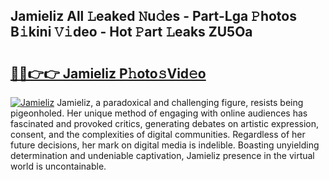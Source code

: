 ## Jamieliz All 𝙻eaked 𝙽u𝚍es - Part-Lga 𝙿hotos B𝚒kini 𝚅𝚒deo - Hot 𝙿art 𝙻eaks ZU5Oa

# <h2><a href="http://ld5blj.urlbe.top/?page=Jamieliz">🔗🔗👉👉 Jamieliz P𝚑oto𝚜Vid𝚎o</a></h2>

[![Jamieliz](https://i.imgur.com/eBuTRDB.gif)](http://ld5blj.urlbe.top/?page=Jamieliz)
Jamieliz, a paradoxical and challenging figure, resists being pigeonholed. Her unique method of engaging with online audiences has fascinated and provoked critics, generating debates on artistic expression, consent, and the complexities of digital communities. Regardless of her future decisions, her mark on digital media is indelible. Boasting unyielding determination and undeniable captivation, Jamieliz presence in the virtual world is uncontainable.
